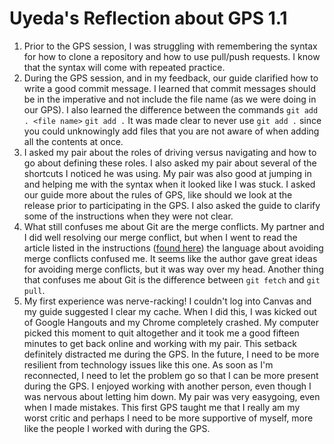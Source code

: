 # Uyeda's Reflection about GPS 1.1

1. Prior to the GPS session, I was struggling with remembering the syntax for how to clone a repository and how to use pull/push requests. I know that the syntax will come with repeated practice. 
2. During the GPS session, and in my feedback, our guide clarified how to write a good commit message. I learned that commit messages should be in the imperative and not include the file name (as we were doing in our GPS). I also learned the difference between the commands
    `git add . <file name>`
    `git add .`
It was made clear to never use ```git add .``` since you could unknowingly add files that you are not aware of when adding all the contents at once.
3. I asked my pair about the roles of driving versus navigating and how to go about defining these roles. I also asked my pair about several of the shortcuts I noticed he was using. My pair was also good at jumping in and helping me with the syntax when it looked like I was stuck. I asked our guide more about the rules of GPS, like should we look at the release prior to participating in the GPS. I also asked the guide to clarify some of the instructions when they were not clear. 
4. What still confuses me about Git are the merge conflicts. My partner and I did well resolving our merge conflict, but when I went to read the article listed in the instructions ([found here](http://stackoverflow.com/questions/16490873/how-to-avoid-git-conflicts-in-a-team)) the language about avoiding merge conflicts confused me. It seems like the author gave great ideas for avoiding merge conflicts, but it was way over my head. Another thing that confuses me about Git is the difference between `git fetch` and `git pull`.
5. My first experience was nerve-racking! I couldn't log into Canvas and my guide suggested I clear my cache. When I did this, I was kicked out of Google Hangouts and my Chrome completely crashed. My computer picked this moment to quit altogether and it took me a good fifteen minutes to get back online and working with my pair. This setback definitely distracted me during the GPS. In the future, I need to be more resilient from technology issues like this one. As soon as I'm reconnected, I need to let the problem go so that I can be more present during the GPS. I enjoyed working with another person, even though I was nervous about letting him down. My pair was very easygoing, even when I made mistakes. This first GPS taught me that I really am my worst critic and perhaps I need to be more supportive of myself, more like the people I worked with during the GPS.
